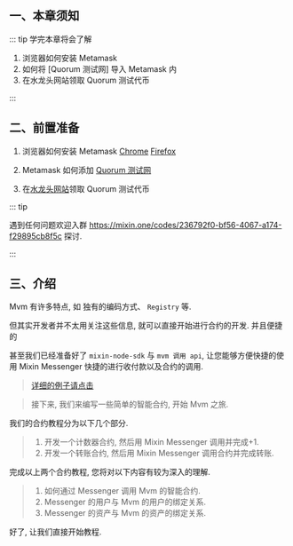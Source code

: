 ## 一、本章须知

::: tip 学完本章将会了解

1. 浏览器如何安装 Metamask
2. 如何将 [Quorum 测试网] 导入 Metamask 内
3. 在水龙头网站领取 Quorum 测试代币

:::

## 二、前置准备

1. 浏览器如何安装 Metamask
   [Chrome](https://chrome.google.com/webstore/detail/metamask/nkbihfbeogaeaoehlefnkodbefgpgknn?hl=zh-CN) [Firefox](https://addons.mozilla.org/zh-CN/firefox/addon/ether-metamask/?utm_source=addons.mozilla.org&utm_medium=referral&utm_content=search)

2. Metamask 如何添加 [Quorum 测试网](/zh/testnet/join)

3. 在[水龙头网站](https://faucet.test.mixinbots.com/)领取 Quorum 测试代币

::: tip

遇到任何问题欢迎入群 <https://mixin.one/codes/236792f0-bf56-4067-a174-f29895cb8f5c> 探讨.

:::

## 三、介绍

Mvm 有许多特点, 如 独有的编码方式、 `Registry` 等.

但其实开发者并不太用关注这些信息, 就可以直接开始进行合约的开发. 并且便捷的

甚至我们已经准备好了 `mixin-node-sdk` 与 `mvm 调用 api`, 让您能够方便快捷的使用 Mixin Messenger 快捷的进行收付款以及合约的调用.

> [详细的例子请点击](https://github.com/MixinNetwork/bot-api-nodejs-client/blob/main/example/mvm.js)

> 接下来, 我们来编写一些简单的智能合约, 开始 Mvm 之旅.

我们的合约教程分为以下几个部分.

> 1. 开发一个计数器合约, 然后用 Mixin Messenger 调用并完成+1.
> 2. 开发一个转账合约, 然后用 Mixin Messenger 调用合约并完成转账.

完成以上两个合约教程, 您将对以下内容有较为深入的理解.

> 1. 如何通过 Messenger 调用 Mvm 的智能合约.
> 2. Messenger 的用户与 Mvm 的用户的绑定关系.
> 3. Messenger 的资产与 Mvm 的资产的绑定关系.

好了, 让我们直接开始教程.

